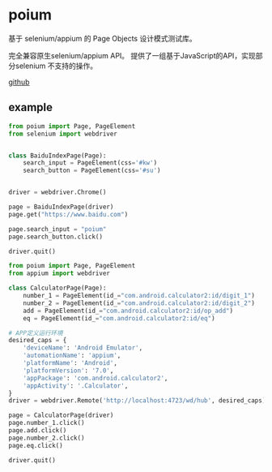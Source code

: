 # poium
基于 selenium/appium 的 Page Objects 设计模式测试库。

完全兼容原生selenium/appium API。
提供了一组基于JavaScript的API，实现部分selenium 不支持的操作。

[github](https://github.com/defnngj/poium)

## example
```python
from poium import Page, PageElement
from selenium import webdriver


class BaiduIndexPage(Page):
    search_input = PageElement(css='#kw')
    search_button = PageElement(css='#su')


driver = webdriver.Chrome()

page = BaiduIndexPage(driver)
page.get("https://www.baidu.com")

page.search_input = "poium"
page.search_button.click()

driver.quit()
```

```python
from poium import Page, PageElement
from appium import webdriver

class CalculatorPage(Page):
    number_1 = PageElement(id_="com.android.calculator2:id/digit_1")
    number_2 = PageElement(id_="com.android.calculator2:id/digit_2")
    add = PageElement(id_="com.android.calculator2:id/op_add")
    eq = PageElement(id_="com.android.calculator2:id/eq")

# APP定义运行环境
desired_caps = {
    'deviceName': 'Android Emulator',
    'automationName': 'appium',
    'platformName': 'Android',
    'platformVersion': '7.0',
    'appPackage': 'com.android.calculator2',
    'appActivity': '.Calculator',
}
driver = webdriver.Remote('http://localhost:4723/wd/hub', desired_caps)

page = CalculatorPage(driver)
page.number_1.click()
page.add.click()
page.number_2.click()
page.eq.click()

driver.quit()
```
